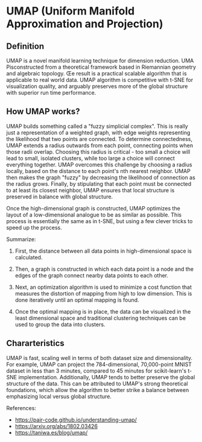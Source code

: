 # UMAP (Uniform Manifold Approximation and Projection)

## Definition

UMAP is a novel manifold learning technique for dimension reduction. UMA Pisconstructed from a theoretical framework based in Riemannian geometry and algebraic topology. Œe result is a practical scalable algorithm that is applicable to real world data. UMAP algorithm is competitive with t-SNE for visualization quality, and arguably preserves more of the global structure with superior run time performance.

## How UMAP works?

UMAP builds something called a "fuzzy simplicial complex". This is really just a representation of a weighted graph, with edge weights representing the likelihood that two points are connected. To determine connectedness, UMAP extends a radius outwards from each point, connecting points when those radii overlap. Choosing this radius is critical - too small a choice will lead to small, isolated clusters, while too large a choice will connect everything together. UMAP overcomes this challenge by choosing a radius locally, based on the distance to each point's nth nearest neighbor. UMAP then makes the graph "fuzzy" by decreasing the likelihood of connection as the radius grows. Finally, by stipulating that each point must be connected to at least its closest neighbor, UMAP ensures that local structure is preserved in balance with global structure.

Once the high-dimensional graph is constructed, UMAP optimizes the layout of a low-dimensional analogue to be as similar as possible. This process is essentially the same as in t-SNE, but using a few clever tricks to speed up the process.

Summarize:

1. First, the distance between all data points in high-dimensional space is calculated.

2. Then, a graph is constructed in which each data point is a node and the edges of the graph connect nearby data points to each other.

3. Next, an optimization algorithm is used to minimize a cost function that measures the distortion of mapping from high to low dimension. This is done iteratively until an optimal mapping is found.
 
4. Once the optimal mapping is in place, the data can be visualized in the least dimensional space and traditional clustering techniques can be used to group the data into clusters.


## Chararteristics
UMAP is fast, scaling well in terms of both dataset size and dimensionality. For example, UMAP can project the 784-dimensional, 70,000-point MNIST dataset in less than 3 minutes, compared to 45 minutes for scikit-learn's t-SNE implementation. Additionally, UMAP tends to better preserve the global structure of the data. This can be attributed to UMAP's strong theoretical foundations, which allow the algorithm to better strike a balance between emphasizing local versus global structure.

References:
- https://pair-code.github.io/understanding-umap/
- https://arxiv.org/abs/1802.03426
- https://taniwa.es/blog/umap/


